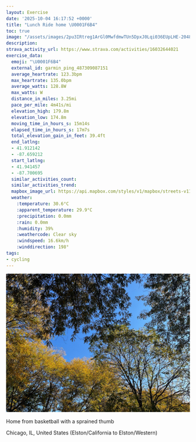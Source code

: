 ```yaml
---
layout: Exercise
date: '2025-10-04 16:17:52 +0000'
title: "Lunch Ride home \U0001F6B4"
toc: true
image: "/assets/images/2pu3IRtreg1ArGl0MwfdmwTUn5DpxJ0Lqi036EUpLHE-2048x1536.jpg.jpeg"
description:
strava_activity_url: https://www.strava.com/activities/16032644021
exercise_data:
  emoji: "\U0001F6B4"
  external_id: garmin_ping_487309087151
  average_heartrate: 123.3bpm
  max_heartrate: 135.0bpm
  average_watts: 128.8W
  max_watts: W
  distance_in_miles: 3.25mi
  pace_per_mile: 4m41s/mi
  elevation_high: 179.8m
  elevation_low: 174.8m
  moving_time_in_hours_s: 15m14s
  elapsed_time_in_hours_s: 17m7s
  total_elevation_gain_in_feet: 39.4ft
  end_latlng:
  - 41.912142
  - -87.659212
  start_latlng:
  - 41.941457
  - -87.700695
  similar_activities_count:
  similar_activities_trend:
  mapbox_image_url: https://api.mapbox.com/styles/v1/mapbox/streets-v11/static/path-5+787af2-1.0(an~~FxygvOjCgENIdBiChD%7DFzCyEvAkCpFqIJY~HkM%60BsCnCgErBiDr%40cAf%40eAv%40mAlCqEvBcDhAmB%60MmS%7CA%7BB%7CF%7BJZw%40DWBu%40I%7BH%40%7BADa%40J%5BNUPQ%5CQREf%40Af%40EtCEbAETIz%40o%40%7CHsMf%40s%40NO~LmSdAqAb%40s%40P_%40%3FEz%40iA%7C%40s%40%7C%40q%40xGmE~AkAlCgBpCqB%7CB%7DADOCOKMSa%40e%40sAuAqEAYJUtA%7D%40NODUCu%40JS),pin-s-s+e5b22e(-87.69965,41.94033),pin-s-f+89ae00(-87.66147999999998,41.91387000000004)/auto/800x800?access_token=pk.eyJ1Ijoiam9zaGJlY2ttYW4iLCJhIjoiY205eWR2aDd1MWZ6djJrbXc4a3M0bWZleiJ9.XiG9OWkNcZk2QzjJbxLB4A
  weather:
    :temperature: 30.6°C
    :apparent_temperature: 29.9°C
    :precipitation: 0.0mm
    :rain: 0.0mm
    :humidity: 39%
    :weathercode: Clear sky
    :windspeed: 16.6km/h
    :winddirection: 198°
tags:
- cycling
---
```


![Lunch Ride home](/assets/images/2pu3IRtreg1ArGl0MwfdmwTUn5DpxJ0Lqi036EUpLHE-2048x1536.jpg.jpeg)

Home from basketball with a sprained thumb

Chicago, IL, United States (Elston/California to Elston/Western)
